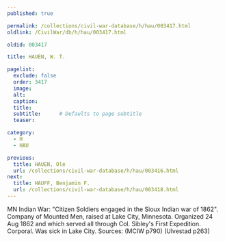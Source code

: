 ```yaml
---
published: true

permalink: /collections/civil-war-database/h/hau/003417.html
oldlink: /CivilWar/db/h/hau/003417.html

oldid: 003417

title: HAUEN, W. T.

pagelist:
  exclude: false
  order: 3417
  image: 
  alt:
  caption:
  title:
  subtitle:      # Defaults to page subtitle
  teaser:

category: 
  - H 
  - HAU

previous:
  title: HAUEN, Ole
  url: /collections/civil-war-database/h/hau/003416.html  
next:
  title: HAUFF, Benjamin F.
  url: /collections/civil-war-database/h/hau/003418.html   
---
```

MN Indian War: &quot;Citizen Soldiers engaged in the Sioux Indian war of 1862&quot;. Company of Mounted Men, raised at Lake City, Minnesota. Organized 24 Aug 1862 and which served all through Col. Sibley&#39;s First Expedition. Corporal. Was sick in Lake City. Sources: (MCIW p790) (Ulvestad p263)